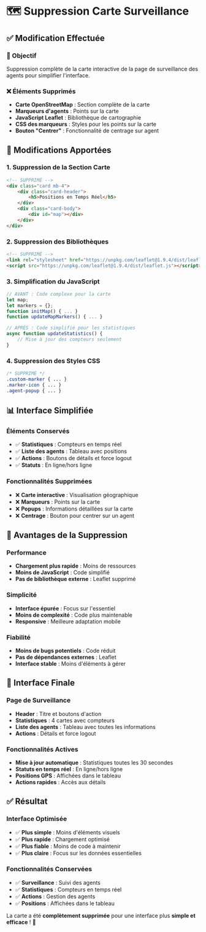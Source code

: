 # 🗺️ Suppression Carte Surveillance

## ✅ **Modification Effectuée**

### **🎯 Objectif**
Suppression complète de la carte interactive de la page de surveillance des agents pour simplifier l'interface.

### **❌ Éléments Supprimés**
- **Carte OpenStreetMap** : Section complète de la carte
- **Marqueurs d'agents** : Points sur la carte
- **JavaScript Leaflet** : Bibliothèque de cartographie
- **CSS des marqueurs** : Styles pour les points sur la carte
- **Bouton "Centrer"** : Fonctionnalité de centrage sur agent

## 🔧 **Modifications Apportées**

### **1. Suppression de la Section Carte**
```html
<!-- SUPPRIMÉ -->
<div class="card mb-4">
    <div class="card-header">
        <h5>Positions en Temps Réel</h5>
    </div>
    <div class="card-body">
        <div id="map"></div>
    </div>
</div>
```

### **2. Suppression des Bibliothèques**
```html
<!-- SUPPRIMÉ -->
<link rel="stylesheet" href="https://unpkg.com/leaflet@1.9.4/dist/leaflet.css" />
<script src="https://unpkg.com/leaflet@1.9.4/dist/leaflet.js"></script>
```

### **3. Simplification du JavaScript**
```javascript
// AVANT : Code complexe pour la carte
let map;
let markers = {};
function initMap() { ... }
function updateMapMarkers() { ... }

// APRÈS : Code simplifié pour les statistiques
async function updateStatistics() {
    // Mise à jour des compteurs seulement
}
```

### **4. Suppression des Styles CSS**
```css
/* SUPPRIMÉ */
.custom-marker { ... }
.marker-icon { ... }
.agent-popup { ... }
```

## 📊 **Interface Simplifiée**

### **Éléments Conservés**
- ✅ **Statistiques** : Compteurs en temps réel
- ✅ **Liste des agents** : Tableau avec positions
- ✅ **Actions** : Boutons de détails et force logout
- ✅ **Statuts** : En ligne/hors ligne

### **Fonctionnalités Supprimées**
- ❌ **Carte interactive** : Visualisation géographique
- ❌ **Marqueurs** : Points sur la carte
- ❌ **Popups** : Informations détaillées sur la carte
- ❌ **Centrage** : Bouton pour centrer sur un agent

## 🎯 **Avantages de la Suppression**

### **Performance**
- **Chargement plus rapide** : Moins de ressources
- **Moins de JavaScript** : Code simplifié
- **Pas de bibliothèque externe** : Leaflet supprimé

### **Simplicité**
- **Interface épurée** : Focus sur l'essentiel
- **Moins de complexité** : Code plus maintenable
- **Responsive** : Meilleure adaptation mobile

### **Fiabilité**
- **Moins de bugs potentiels** : Code réduit
- **Pas de dépendances externes** : Leaflet
- **Interface stable** : Moins d'éléments à gérer

## 📱 **Interface Finale**

### **Page de Surveillance**
- **Header** : Titre et boutons d'action
- **Statistiques** : 4 cartes avec compteurs
- **Liste des agents** : Tableau avec toutes les informations
- **Actions** : Détails et force logout

### **Fonctionnalités Actives**
- **Mise à jour automatique** : Statistiques toutes les 30 secondes
- **Statuts en temps réel** : En ligne/hors ligne
- **Positions GPS** : Affichées dans le tableau
- **Actions rapides** : Accès aux détails

## ✅ **Résultat**

### **Interface Optimisée**
- ✅ **Plus simple** : Moins d'éléments visuels
- ✅ **Plus rapide** : Chargement optimisé
- ✅ **Plus fiable** : Moins de code à maintenir
- ✅ **Plus claire** : Focus sur les données essentielles

### **Fonctionnalités Conservées**
- ✅ **Surveillance** : Suivi des agents
- ✅ **Statistiques** : Compteurs en temps réel
- ✅ **Actions** : Gestion des agents
- ✅ **Positions** : Affichées dans le tableau

La carte a été **complètement supprimée** pour une interface plus **simple et efficace** ! 🎯 